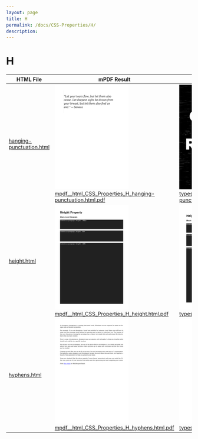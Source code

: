 ```yaml
---
layout: page
title: H
permalink: /docs/CSS-Properties/H/
description: 
---
```


# H
HTML File | mPDF Result | typeset.sh Result | PDFreactor Result
------------ | ------------- | ------------- | -------------
[hanging-punctuation.html](/html/CSS%20Properties/H/hanging-punctuation.html) | ![](mpdf__html_CSS_Properties_H_hanging-punctuation.html.png) [mpdf__html_CSS_Properties_H_hanging-punctuation.html.pdf](mpdf__html_CSS_Properties_H_hanging-punctuation.html.pdf) | ![](typeset__html_CSS_Properties_H_hanging-punctuation.html.png) [typeset__html_CSS_Properties_H_hanging-punctuation.html.pdf](typeset__html_CSS_Properties_H_hanging-punctuation.html.pdf) | ![](pdfreactor__html_CSS_Properties_H_hanging-punctuation.html.png) [pdfreactor__html_CSS_Properties_H_hanging-punctuation.html.pdf](pdfreactor__html_CSS_Properties_H_hanging-punctuation.html.pdf)
[height.html](/html/CSS%20Properties/H/height.html) | ![](mpdf__html_CSS_Properties_H_height.html.png) [mpdf__html_CSS_Properties_H_height.html.pdf](mpdf__html_CSS_Properties_H_height.html.pdf) | ![](typeset__html_CSS_Properties_H_height.html.png) [typeset__html_CSS_Properties_H_height.html.pdf](typeset__html_CSS_Properties_H_height.html.pdf) | ![](pdfreactor__html_CSS_Properties_H_height.html.png) [pdfreactor__html_CSS_Properties_H_height.html.pdf](pdfreactor__html_CSS_Properties_H_height.html.pdf)
[hyphens.html](/html/CSS%20Properties/H/hyphens.html) | ![](mpdf__html_CSS_Properties_H_hyphens.html.png) [mpdf__html_CSS_Properties_H_hyphens.html.pdf](mpdf__html_CSS_Properties_H_hyphens.html.pdf) | ![](typeset__html_CSS_Properties_H_hyphens.html.png) [typeset__html_CSS_Properties_H_hyphens.html.pdf](typeset__html_CSS_Properties_H_hyphens.html.pdf) | ![](pdfreactor__html_CSS_Properties_H_hyphens.html.png) [pdfreactor__html_CSS_Properties_H_hyphens.html.pdf](pdfreactor__html_CSS_Properties_H_hyphens.html.pdf)
